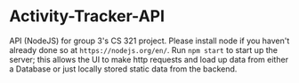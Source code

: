 # Activity-Tracker-API
API (NodeJS) for group 3's CS 321 project.
Please install node if you haven't already done so at `https://nodejs.org/en/`. Run `npm start` to start up the server; this allows the UI to make http requests and load up data from either a Database or just locally stored static data from the backend. 

